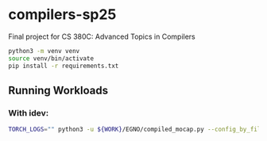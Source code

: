 # compilers-sp25
Final project for CS 380C: Advanced Topics in Compilers

```bash
python3 -m venv venv
source venv/bin/activate
pip install -r requirements.txt
```

## Running Workloads

### With idev:
```bash
TORCH_LOGS="" python3 -u ${WORK}/EGNO/compiled_mocap.py --config_by_file ${WORK}/compilers-sp25/config_mocap_no.json --outf ${WORK}/slurm-out/egno-mocap-out/compiled 2>&1 | tee ${WORK}/slurm-out/egno-mocap-out/compiled/idev/"torch_logs_$(date +'%Y-%m-%d_%H-%M-%S').txt"
```